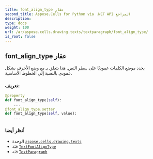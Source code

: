```yaml
---
title: font_align_type عقار
second_title: Aspose.Cells for Python via .NET API المراجع
description:
type: docs
weight: 100
url: /ar/aspose.cells.drawing.texts/textparagraph/font_align_type/
is_root: false
---
```

##  font_align_type عقار

يحدد موضع الكلمات عموديًا على سطر النص. هذا يتعلق بـ
مع وضع الأحرف بشكل عمودي بالنسبة إلى الخطوط الأساسية.
###  تعريف:
```python
@property
def font_align_type(self):
    ...
@font_align_type.setter
def font_align_type(self, value):
    ...
```

###  أنظر أيضا
* الوحدة [`aspose.cells.drawing.texts`](../../)
* فئة [`TextFontAlignType`](/cells/python-net/ar/aspose.cells.drawing.texts/textfontaligntype)
* فئة [`TextParagraph`](/cells/python-net/ar/aspose.cells.drawing.texts/textparagraph)
